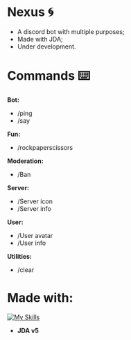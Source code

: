 # Nexus 🌀
- A discord bot with multiple purposes;
- Made with JDA;
- Under development.

# Commands ⌨️
**Bot:**
- /ping
- /say

**Fun:**
- /rockpaperscissors

**Moderation:**
- /Ban

**Server:**
- /Server icon
- /Server info

**User:**
- /User avatar
- /User info

**Utilities:**
- /clear

# Made with:
[![My Skills](https://skillicons.dev/icons?i=idea,java)](https://skillicons.dev)
- **JDA v5**
